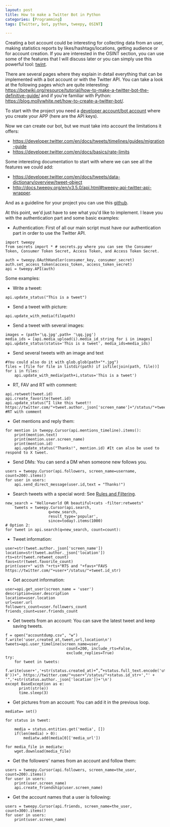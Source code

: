 ```yaml
---
layout: post
title: How to make a Twitter Bot in Python
categories: [Programming]
tags: [Twitter, bot, python, tweepy, OSINT]

---
```


Creating a bot account could be interesting for collecting data from an user, making statistics reports by likes/hashtags/locations, getting audience or for account creation. If you are interested in the OSINT section, you can use some of the features that I will discuss later or you can simply use this powerful tool: [twint](https://github.com/twintproject/twint).

There are several pages where they explain in detail everything that can be implemented with a bot account or with the Twitter API. You can take a look at the following pages which are quite interesting: https://botwiki.org/resource/tutorial/how-to-make-a-twitter-bot-the-definitive-guide/ and if you're familiar with Python: https://blog.mollywhite.net/how-to-create-a-twitter-bot/.

To start with the project you need a [developer account/bot account](https://developer.twitter.com/) where you create your APP (here are the API keys).

Now we can create our bot, but we must take into account the limitations it offers: 
- https://developer.twitter.com/en/docs/tweets/timelines/guides/migration-guide 
- https://developer.twitter.com/en/docs/basics/rate-limits

Some interesting documentation to start with where we can see all the features we could add: 
- https://developer.twitter.com/en/docs/tweets/data-dictionary/overview/tweet-object 
- http://docs.tweepy.org/en/v3.5.0/api.html#tweepy-api-twitter-api-wrapper.

And as a guideline for your project you can use this [github](https://github.com/molly/twitterbot_framework).

At this point, we'd just have to see what you'd like to implement. I leave you with the authentication part and some basic examples:

- Authentication:
First of all our main script must have our authentication part in order to use the Twitter API.
```
import tweepy
from secrets import * # secrets.py where you can see the Consumer Token, Consumer Token Secret, Access Token, and Access Token Secret.

auth = tweepy.OAuthHandler(consumer_key, consumer_secret)
auth.set_access_token(access_token, access_token_secret)
api = tweepy.API(auth)
```

Some examples:

- Write a tweet: 
```
api.update_status("This is a tweet")
```

- Send a tweet with picture: 
```
api.update_with_media(filepath)
```

- Send a tweet with several images:
```
images = (path+'\q.jpg',path+ '\qq.jpg')
media_ids = [api.media_upload(i).media_id_string for i in images]
api.update_status(status='This is a tweet', media_ids=media_ids)
```

- Send several tweets with an image and text
```
#You could also do it with glob.glob(path+"*.jpg")
files = [file for file in listdir(path) if isfile(join(path, file))]
for i in files:    
    api.update_with_media(path+i,status='This is a tweet')
```

- RT, FAV and RT with comment:
```
api.retweet(tweet.id)
api.create_favorite(tweet.id)
api.update_status(“I like this tweet!! https://twitter.com/"+tweet.author._json['screen_name']+"/status/"+tweet.id_str) #RT with comment        
```

- Get mentions and reply them:
```
for mention in tweepy.Cursor(api.mentions_timeline).items():
    print(mention.text)
    print(mention.user.screen_name)
    print(mention.id)
    api.update_status("Thanks!", mention.id) #It can also be used to respond to X tweet.
```

- Send DMs:
You can send a DM when someone new follows you.
```
users = tweepy.Cursor(api.followers, screen_name=username, count=200).items()
for user in users:    
    api.send_direct_message(user.id,text = "Thanks!")
```

- Search tweets with a special word:
See [Rules and Filtering](https://developer.twitter.com/en/docs/tweets/rules-and-filtering/overview/standard-operators).
```
new_search = "Hello+world OR beautiful+cats -filter:retweets"    
    tweets = tweepy.Cursor(api.search,
                   q=new_search,
                   result_type='popular',                   
                   since=today).items(1000)
# Option 2:
for tweet in api.search(q=new_search, count=count):
```

- Tweet information:
```
user=str(tweet.author._json['screen_name'])
location=str(tweet.author._json['location'])
rts=str(tweet.retweet_count)
favs=str(tweet.favorite_count)       
print(user+" with "+rts+"RTS and "+favs+"FAVS https://twitter.com/"+user+"/status/"+tweet.id_str)        

```

- Get account information:
```
user=api.get_user(screen_name = 'user')
description=user.description
location=user.location 
url=user.url
followers_count=user.followers_count
friends_count=user.friends_count
```

- Get tweets from an account:
You can save the latest tweet and keep saving tweets.
```
f = open("accountdump.csv", "w")
f.write('user,created_at,tweet,url,location\n')
tweets=api.user_timeline(screen_name=user,
                           count=200, include_rts=False,
                           exclude_replies=True)
try: 
    for tweet in tweets:
        f.write(user+','+str(status.created_at)+”,”+status.full_text.encode('utf-8'))+", https://twitter.com/"+user+"/status/"+status.id_str+',"' + '",'+str(status.author._json['location'])+'\n')
except BaseException as e:
      print(str(e))
      time.sleep(3)
```

- Get pictures from an account:
You can add it in the previous loop.
```
mediatw= set()

for status in tweet: 
   
    media = status.entities.get('media', [])
    if(len(media) > 0):
        mediatw.add(media[0]['media_url'])

for media_file in mediatw:
    wget.download(media_file)

```

- Get the followers' names from an account and follow them:
```
users = tweepy.Cursor(api.followers, screen_name=the_user, count=200).items()
for user in users:
    print(user.screen_name)
    api.create_friendship(user.screen_name)
```

- Get the account names that a user is following:
```
users = tweepy.Cursor(api.friends, screen_name=the_user, count=300).items()
for user in users:
    print(user.screen_name)
```
